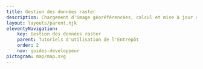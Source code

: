 ```yaml
---
title: Gestion des données raster
description: Chargement d'image géoréférencées, calcul et mise à jour de pyramide, diffusion en WMS, WMTS et TMS, service d'altimétrie
layout: layouts/parent.njk
eleventyNavigation:
    key: Gestion des données raster
    parent: Tutoriels d'utilisation de l'Entrepôt
    order: 2
    nav: guides-developpeur
pictogram: map/map.svg
---
```

